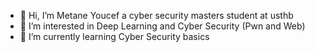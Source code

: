 - 👋 Hi, I’m Metane Youcef a cyber security masters student at usthb 
- 👀 I’m interested in Deep Learning and Cyber Security (Pwn and Web)
- 🌱 I’m currently learning Cyber Security basics


<!---
MetaneYoussef/MetaneYoussef is a ✨ special ✨ repository because its `README.md` (this file) appears on your GitHub profile.
You can click the Preview link to take a look at your changes.
--->
